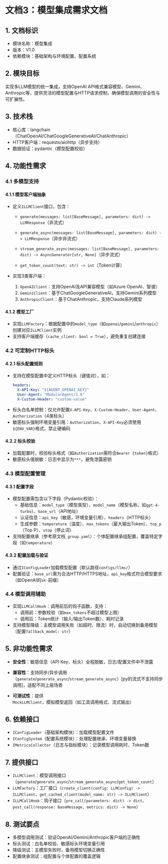# 文档3：模型集成需求文档
## 1. 文档标识
- 模块名称：模型集成
- 版本：V1.0
- 依赖模块：基础架构与环境配置、配置系统

## 2. 模块目标
实现多LLM模型的统一集成，支持OpenAI API格式兼容模型、Gemini、Anthropic等，提供灵活的模型配置与HTTP请求控制，确保模型调用的安全性与可扩展性。

## 3. 技术栈
- 核心库：langchain（ChatOpenAI/ChatGoogleGenerativeAI/ChatAnthropic）
- HTTP客户端：requests/aiohttp（异步支持）
- 数据验证：pydantic（模型配置校验）

## 4. 功能性需求
### 4.1 多模型支持
#### 4.1.1 模型客户端抽象
- 定义`ILLMClient`接口，包含：
  - `generate(messages: list[BaseMessage], parameters: dict) -> LLMResponse`（非流式）
  - `generate_async(messages: list[BaseMessage], parameters: dict) -> LLMResponse`（异步非流式）
  
  - `stream_generate_async(messages: list[BaseMessage], parameters: dict) -> AsyncGenerator[str, None]`（异步流式）
  - `get_token_count(text: str) -> int`（Token计算）
  
- 实现3类客户端：
  1. `OpenAIClient`：支持OpenAI及API兼容模型（如Azure OpenAI、智谱）
  2. `GeminiClient`：基于ChatGoogleGenerativeAI，支持Gemini系列模型
  3. `AnthropicClient`：基于ChatAnthropic，支持Claude系列模型

#### 4.1.2 模型工厂
- 实现`LLMFactory`：根据配置中的`model_type`（如`openai`/`gemini`/`anthropic`）创建对应`ILLMClient`实例
- 支持客户端缓存（`cache_client: bool = True`），避免重复创建连接

### 4.2 可定制HTTP标头
#### 4.2.1 标头配置规则
- 支持在模型配置中定义HTTP标头（键值对），如：
  ```yaml
  headers:
    X-API-Key: "${AGENT_OPENAI_KEY}"
    User-Agent: "ModularAgent/1.0"
    X-Custom-Header: "custom-value"
  ```
- 标头白名单控制：仅允许配置`X-API-Key`、`X-Custom-Header`、`User-Agent`、`Authorization`（4类标头）
- 敏感标头强制环境变量引用：`Authorization`、`X-API-Key`必须使用`${ENV_VAR}`格式，禁止硬编码

#### 4.2.2 标头校验
- 加载配置时，校验标头格式（如`Authorization`需符合`Bearer {token}`格式）
- 敏感标头值脱敏：日志中显示为`***`，避免泄露密钥

### 4.3 模型配置管理
#### 4.3.1 配置字段
- 模型配置需包含以下字段（Pydantic校验）：
  - 基础信息：`model_type`（模型类型）、`model_name`（模型名称，如`gpt-4-turbo`）、`base_url`（API地址）
  - 认证信息：`api_key`（敏感，环境变量引用）、`headers`（HTTP标头）
  - 生成参数：`temperature`（温度）、`max_tokens`（最大输出Token）、`top_p`（Top P）、`stop`（停止词）
- 支持配置继承（参考原文档`_group.yaml`）：个体配置继承组配置，覆盖特定字段（如`temperature`）

#### 4.3.2 配置加载与验证
- 通过`IConfigLoader`加载模型配置（默认路径`configs/llms/`）
- 配置验证：`base_url`需为合法HTTP/HTTPS地址，`api_key`格式符合模型要求（如OpenAI的`sk-`前缀）

### 4.4 模型调用辅助
- 实现`LLMCallHook`：调用前后的钩子函数，支持：
  - 调用前：参数校验（如`max_tokens`不超过模型上限）
  - 调用后：Token统计（输入/输出Token数）、耗时记录
- 支持模型降级：主模型调用失败（如超时、限流）时，自动切换到备用模型（配置`fallback_model: str`）

## 5. 非功能性需求
- **安全性**：敏感信息（API Key、标头）全程脱敏，日志/配置文件中不泄露
- **兼容性**：支持同步/异步调用（`generate`/`generate_async`/`stream_generate_async`）[py的流式不支持同步调用]，适配不同上层场景

- **可测试性**：提供`MockLLMClient`，模拟模型返回（如工具调用格式、流式输出）

## 6. 依赖接口
- `IConfigLoader`（基础架构模块）：加载模型配置文件
- `IConfigSystem`（配置系统模块）：处理配置继承、环境变量替换
- `IMetricsCollector`（日志与指标模块）：记录模型调用耗时、Token数

## 7. 提供接口
- `ILLMClient`：模型调用接口（`generate`/`generate_async`/`stream_generate_async`/`get_token_count`）
- `LLMFactory`：工厂接口（`create_client(config: LLMConfig) -> ILLMClient`、`get_cached_client(model_name: str) -> ILLMClient`）
- `ILLMCallHook`：钩子接口（`pre_call(parameters: dict) -> dict`、`post_call(response: BaseMessage, metrics: dict) -> None`）

## 8. 测试要点
- 多模型调用测试：验证OpenAI/Gemini/Anthropic客户端的正确性
- 标头测试：白名单校验、敏感标头环境变量引用
- 降级测试：主模型失败时，备用模型切换正确性
- 配置继承测试：组配置与个体配置的覆盖逻辑
